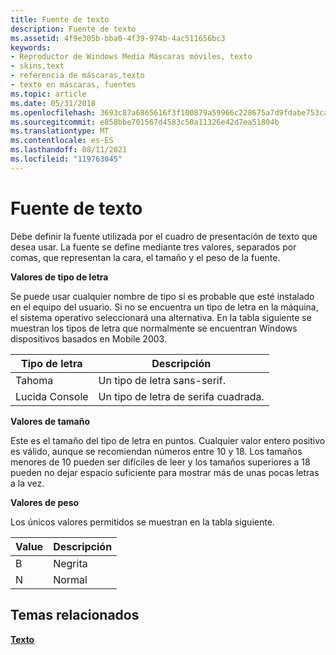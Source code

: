 ```yaml
---
title: Fuente de texto
description: Fuente de texto
ms.assetid: 4f9e305b-bba0-4f39-974b-4ac511656bc3
keywords:
- Reproductor de Windows Media Máscaras móviles, texto
- skins,text
- referencia de máscaras,texto
- texto en máscaras, fuentes
ms.topic: article
ms.date: 05/31/2018
ms.openlocfilehash: 3693c87a6865616f3f100879a59966c228675a7d9fdabe753cac7e8c3953b72d
ms.sourcegitcommit: e858bbe701567d4583c50a11326e42d7ea51804b
ms.translationtype: MT
ms.contentlocale: es-ES
ms.lasthandoff: 08/11/2021
ms.locfileid: "119763045"
---
```

# <a name="text-font"></a>Fuente de texto

Debe definir la fuente utilizada por el cuadro de presentación de texto que desea usar. La fuente se define mediante tres valores, separados por comas, que representan la cara, el tamaño y el peso de la fuente.

**Valores de tipo de letra**

Se puede usar cualquier nombre de tipo si es probable que esté instalado en el equipo del usuario. Si no se encuentra un tipo de letra en la máquina, el sistema operativo seleccionará una alternativa. En la tabla siguiente se muestran los tipos de letra que normalmente se encuentran Windows dispositivos basados en Mobile 2003.



| Tipo de letra       | Descripción              |
|----------------|--------------------------|
| Tahoma         | Un tipo de letra sans-serif.   |
| Lucida Console | Un tipo de letra de serifa cuadrada. |



 

**Valores de tamaño**

Este es el tamaño del tipo de letra en puntos. Cualquier valor entero positivo es válido, aunque se recomiendan números entre 10 y 18. Los tamaños menores de 10 pueden ser difíciles de leer y los tamaños superiores a 18 pueden no dejar espacio suficiente para mostrar más de unas pocas letras a la vez.

**Valores de peso**

Los únicos valores permitidos se muestran en la tabla siguiente.



| Value | Descripción |
|-------|-------------|
| B     | Negrita        |
| N     | Normal      |



 

## <a name="related-topics"></a>Temas relacionados

<dl> <dt>

[**Texto**](text.md)
</dt> </dl>

 

 




